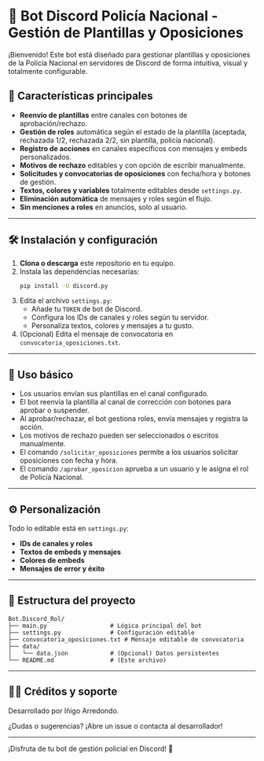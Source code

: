 # 🤖 Bot Discord Policía Nacional - Gestión de Plantillas y Oposiciones

¡Bienvenido! Este bot está diseñado para gestionar plantillas y oposiciones de la Policía Nacional en servidores de Discord de forma intuitiva, visual y totalmente configurable.

## 🚀 Características principales

- **Reenvío de plantillas** entre canales con botones de aprobación/rechazo.
- **Gestión de roles** automática según el estado de la plantilla (aceptada, rechazada 1/2, rechazada 2/2, sin plantilla, policía nacional).
- **Registro de acciones** en canales específicos con mensajes y embeds personalizados.
- **Motivos de rechazo** editables y con opción de escribir manualmente.
- **Solicitudes y convocatorias de oposiciones** con fecha/hora y botones de gestión.
- **Textos, colores y variables** totalmente editables desde `settings.py`.
- **Eliminación automática** de mensajes y roles según el flujo.
- **Sin menciones a roles** en anuncios, solo al usuario.

---

## 🛠️ Instalación y configuración

1. **Clona o descarga** este repositorio en tu equipo.
2. Instala las dependencias necesarias:
   ```bash
   pip install -U discord.py
   ```
3. Edita el archivo `settings.py`:
   - Añade tu `TOKEN` de bot de Discord.
   - Configura los IDs de canales y roles según tu servidor.
   - Personaliza textos, colores y mensajes a tu gusto.
4. (Opcional) Edita el mensaje de convocatoria en `convocatoria_oposiciones.txt`.

---

## 📝 Uso básico

- Los usuarios envían sus plantillas en el canal configurado.
- El bot reenvía la plantilla al canal de corrección con botones para aprobar o suspender.
- Al aprobar/rechazar, el bot gestiona roles, envía mensajes y registra la acción.
- Los motivos de rechazo pueden ser seleccionados o escritos manualmente.
- El comando `/solicitar_oposiciones` permite a los usuarios solicitar oposiciones con fecha y hora.
- El comando `/aprobar_oposicion` aprueba a un usuario y le asigna el rol de Policía Nacional.

---

## ⚙️ Personalización

Todo lo editable está en `settings.py`:
- **IDs de canales y roles**
- **Textos de embeds y mensajes**
- **Colores de embeds**
- **Mensajes de error y éxito**

---

## 📂 Estructura del proyecto

```
Bot.Discord_Rol/
├── main.py                  # Lógica principal del bot
├── settings.py              # Configuración editable
├── convocatoria_oposiciones.txt # Mensaje editable de convocatoria
├── data/
│   └── data.json            # (Opcional) Datos persistentes
└── README.md                # (Este archivo)
```

---

## 🧑‍💻 Créditos y soporte

Desarrollado por Iñigo Arredondo.

¿Dudas o sugerencias? ¡Abre un issue o contacta al desarrollador!

---

¡Disfruta de tu bot de gestión policial en Discord! 🚓
